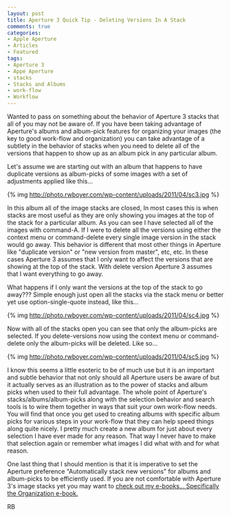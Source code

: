 ```yaml
---
layout: post
title: Aperture 3 Quick Tip - Deleting Versions In A Stack
comments: true
categories:
- Apple Aperture
- Articles
- Featured
tags:
- Aperture 3
- Appe Aperture
- stacks
- Stacks and Albums
- work-flow
- Workflow
---
```

Wanted to pass on something about the behavior of Aperture 3 stacks that all of you may not be aware of. If you have been taking advantage of Aperture's albums and album-pick features for organizing your images (the key to good work-flow and organization) you can take advantage of a subtlety in the behavior of stacks when you need to delete all of the versions that happen to show up as an album pick in any particular album.

Let's assume we are starting out with an album that happens to have duplicate versions as album-picks of some images with a set of adjustments applied like this...

{% img http://photo.rwboyer.com/wp-content/uploads/2011/04/sc3.jpg %}

In this album all of the image stacks are closed, In most cases this is when stacks are most useful as they are only showing you images at the top of the stack for a particular album. As you can see I have selected all of the images with command-A. If I were to delete all the versions using either the context menu or command-delete every single image version in the stack would go away. This behavior is different that most other things in Aperture like "duplicate version" or "new version from master", etc, etc. In these cases Aperture 3 assumes that I only want to affect the versions that are showing at the top of the stack. With delete version Aperture 3 assumes that I want everything to go away.

What happens if I only want the versions at the top of the stack to go away??? Simple enough just open all the stacks via the stack menu or better yet use option-single-quote instead, like this...

{% img http://photo.rwboyer.com/wp-content/uploads/2011/04/sc4.jpg %}

Now with all of the stacks open you can see that only the album-picks are selected. If you delete-versions now using the context menu or command-delete only the album-picks will be deleted. Like so...

{% img http://photo.rwboyer.com/wp-content/uploads/2011/04/sc5.jpg %}

I know this seems a little esoteric to be of much use but it is an important and subtle behavior that not only should all Aperture users be aware of but it actually serves as an illustration as to the power of stacks and album picks when used to their full advantage. The whole point of Aperture's stacks/albums/album-picks along with the selection behavior and search tools is to wire them together in ways that suit your own work-flow needs. You will find that once you get used to creating albums with specific album picks for various steps in your work-flow that they can help speed things along quite nicely. I pretty much create a new album for just about every selection I have ever made for any reason. That way I never have to make that selection again or remember what images I did what with and for what reason.

One last thing that I should mention is that it is imperative to set the Aperture preference "Automatically stack new versions" for albums and album-picks to be efficiently used. If you are not comfortable with Aperture 3's image stacks yet you may want to <a href="http://photo.rwboyer.com/aperture-ebooks/">check out my e-books... Specifically the Organization e-book.</a>

RB